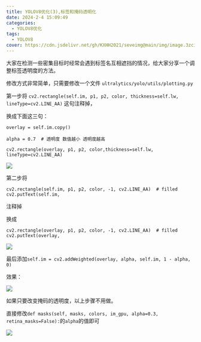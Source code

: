 ```yaml
---
title: YOLOV8优化(3),标签和掩码透明化
date: 2024-2-4 15:09:49
categories:
  - YOLOV8优化
tags:
  - YOLOV8
cover: https://cdn.jsdelivr.net/gh/KXHH2021/seveimg@main/img/image.3zcijscluza0.webp
---
```


大家在检测一些密集目标时经常会遇到标签名互相遮挡的情况，给大家分享一个调整标签透明度的方法。

修改方式非常简单，只需要修改一个文件 `ultralytics/yolo/utils/plotting.py`

第一步将 `cv2.rectangle(self.im, p1, p2, color, thickness=self.lw, lineType=cv2.LINE_AA)` 这句注释掉，

换成下面这三句：

```
overlay = self.im.copy()

alpha = 0.7  # 透明度 数值越小 透明度越高

cv2.rectangle(overlay, p1, p2, color,thickness=self.lw, lineType=cv2.LINE_AA)
```

![](https://cdn.jsdelivr.net/gh/KXHH2021/seveimg@main/img/image.1twi923dkosg.webp)

第二步将

```
cv2.rectangle(self.im, p1, p2, color, -1, cv2.LINE_AA)  # filled
cv2.putText(self.im,
```

注释掉

换成

```
cv2.rectangle(overlay, p1, p2, color, -1, cv2.LINE_AA)  # filled
cv2.putText(overlay,
```

![](https://cdn.jsdelivr.net/gh/KXHH2021/seveimg@main/img/image.4qtagvhpmb20.webp)

最后添加`self.im = cv2.addWeighted(overlay, alpha, self.im, 1 - alpha, 0)`

效果：

![](https://cdn.jsdelivr.net/gh/KXHH2021/seveimg@main/img/image.2u9omyv08f00.webp)





如果只要改变掩码的透明度，以上步骤不用做。

直接修改`def masks(self, masks, colors, im_gpu, alpha=0.3, retina_masks=False):`的`alpha`的值即可

![]((https://cdn.jsdelivr.net/gh/KXHH2021/seveimg@main/img/image.1rlsp7d778jk.webp)https://cdn.jsdelivr.net/gh/KXHH2021/seveimg@main/img/image.1rlsp7d778jk.webp)
